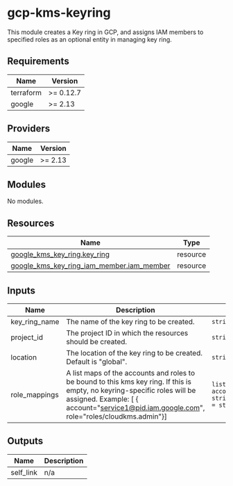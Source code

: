 # gcp-kms-keyring

This module creates a Key ring in GCP, and assigns
IAM members to specified roles as an optional entity in managing key ring.

## Requirements

| Name | Version |
|------|---------|
| terraform | >= 0.12.7 |
| google | >= 2.13 |

## Providers

| Name | Version |
|------|---------|
| google | >= 2.13 |

## Modules

No modules.

## Resources

| Name | Type |
|------|------|
| [google_kms_key_ring.key_ring](https://registry.terraform.io/providers/hashicorp/google/latest/docs/resources/kms_key_ring) | resource |
| [google_kms_key_ring_iam_member.iam_member](https://registry.terraform.io/providers/hashicorp/google/latest/docs/resources/kms_key_ring_iam_member) | resource |

## Inputs

| Name | Description | Type | Default | Required |
|------|-------------|------|---------|:--------:|
| key\_ring\_name | The name of the key ring to be created. | `string` | n/a | yes |
| project\_id | The project ID in which the resources should be created. | `string` | n/a | yes |
| location | The location of the key ring to be created. Default is "global". | `string` | `"global"` | no |
| role\_mappings | A list maps of the accounts and roles to be bound to this kms key ring. If this is empty, no keyring-specific roles will be assigned. Example: [ { account="service1@pid.iam.google.com", role="roles/cloudkms.admin"}] | `list(object({ account = string, role = string }))` | `[]` | no |

## Outputs

| Name | Description |
|------|-------------|
| self\_link | n/a |
